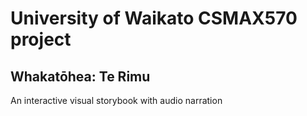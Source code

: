 # University of Waikato CSMAX570 project

## Whakatōhea: Te Rimu

An interactive visual storybook with audio narration